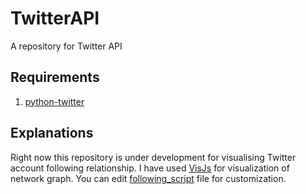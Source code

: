 # TwitterAPI
A repository for Twitter API
## Requirements
1. [python-twitter](https://github.com/bear/python-twitter)

## Explanations
Right now this repository is under development for visualising Twitter account following relationship. I have used [VisJs](https://github.com/almende/vis) for visualization of network graph. You can edit [following_script](python/follower_graph.py) file for customization.

